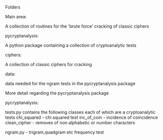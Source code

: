 Folders

Main area:

A collection of routines for the 'brute force' cracking of classic ciphers

pycryptanalysis:

A python package containing a collection of cryptoanalytic tests

ciphers:

A collection of classic ciphers for cracking

data:

data needed for the ngram tests in the pycryptanalysis package

More detail regarding the pycryptanalysis package

pycryptanalysis:

tests.py contains the following classes each of which are a cryptoanalytic tests
chi_squared - chi squared test
inc_of_coin - incidence of coincidence
clean_cipher - removes of non alphabetic or number characters

ngram.py - trigram,quadgram etc frequency test




